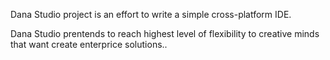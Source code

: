 Dana Studio project is an effort to write a simple cross-platform IDE.

Dana Studio prentends to reach highest level of flexibility to creative minds that want create enterprice solutions..